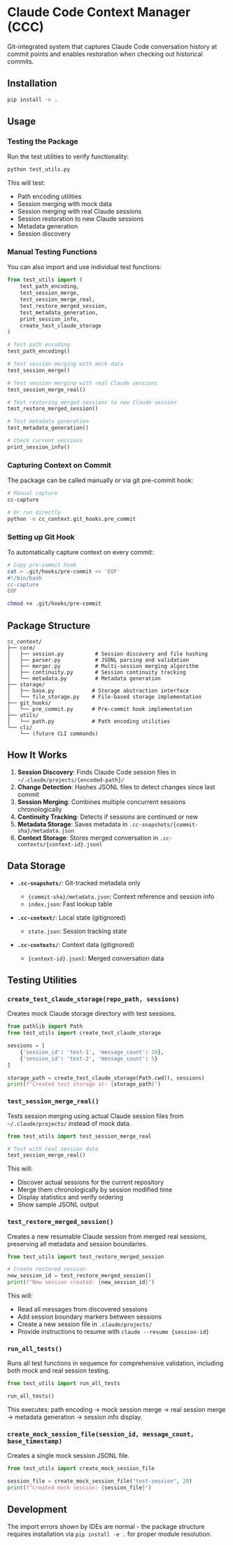 # Claude Code Context Manager (CCC)

Git-integrated system that captures Claude Code conversation history at commit points and enables restoration when checking out historical commits.

## Installation

```bash
pip install -e .
```

## Usage

### Testing the Package

Run the test utilities to verify functionality:

```bash
python test_utils.py
```

This will test:
- Path encoding utilities
- Session merging with mock data
- Session merging with real Claude sessions
- Session restoration to new Claude sessions
- Metadata generation
- Session discovery

### Manual Testing Functions

You can also import and use individual test functions:

```python
from test_utils import (
    test_path_encoding,
    test_session_merge,
    test_session_merge_real,
    test_restore_merged_session,
    test_metadata_generation,
    print_session_info,
    create_test_claude_storage
)

# Test path encoding
test_path_encoding()

# Test session merging with mock data
test_session_merge()

# Test session merging with real Claude sessions
test_session_merge_real()

# Test restoring merged sessions to new Claude session
test_restore_merged_session()

# Test metadata generation
test_metadata_generation()

# Check current sessions
print_session_info()
```

### Capturing Context on Commit

The package can be called manually or via git pre-commit hook:

```bash
# Manual capture
cc-capture

# Or run directly
python -m cc_context.git_hooks.pre_commit
```

### Setting up Git Hook

To automatically capture context on every commit:

```bash
# Copy pre-commit hook
cat > .git/hooks/pre-commit << 'EOF'
#!/bin/bash
cc-capture
EOF

chmod +x .git/hooks/pre-commit
```

## Package Structure

```
cc_context/
├── core/
│   ├── session.py          # Session discovery and file hashing
│   ├── parser.py           # JSONL parsing and validation
│   ├── merger.py           # Multi-session merging algorithm
│   ├── continuity.py       # Session continuity tracking
│   └── metadata.py         # Metadata generation
├── storage/
│   ├── base.py            # Storage abstraction interface
│   └── file_storage.py    # File-based storage implementation
├── git_hooks/
│   └── pre_commit.py      # Pre-commit hook implementation
├── utils/
│   └── path.py            # Path encoding utilities
└── cli/
    └── (future CLI commands)
```

## How It Works

1. **Session Discovery**: Finds Claude Code session files in `~/.claude/projects/{encoded-path}/`
2. **Change Detection**: Hashes JSONL files to detect changes since last commit
3. **Session Merging**: Combines multiple concurrent sessions chronologically
4. **Continuity Tracking**: Detects if sessions are continued or new
5. **Metadata Storage**: Saves metadata in `.cc-snapshots/{commit-sha}/metadata.json`
6. **Context Storage**: Stores merged conversation in `.cc-contexts/{context-id}.jsonl`

## Data Storage

- **`.cc-snapshots/`**: Git-tracked metadata only
  - `{commit-sha}/metadata.json`: Context reference and session info
  - `index.json`: Fast lookup table
  
- **`.cc-context/`**: Local state (gitignored)
  - `state.json`: Session tracking state
  
- **`.cc-contexts/`**: Context data (gitignored)
  - `{context-id}.jsonl`: Merged conversation data

## Testing Utilities

### `create_test_claude_storage(repo_path, sessions)`
Creates mock Claude storage directory with test sessions.

```python
from pathlib import Path
from test_utils import create_test_claude_storage

sessions = [
    {'session_id': 'test-1', 'message_count': 10},
    {'session_id': 'test-2', 'message_count': 5}
]

storage_path = create_test_claude_storage(Path.cwd(), sessions)
print(f"Created test storage at: {storage_path}")
```

### `test_session_merge_real()`
Tests session merging using actual Claude session files from `~/.claude/projects/` instead of mock data.

```python
from test_utils import test_session_merge_real

# Test with real session data
test_session_merge_real()
```

This will:
- Discover actual sessions for the current repository
- Merge them chronologically by session modified time
- Display statistics and verify ordering
- Show sample JSONL output

### `test_restore_merged_session()`
Creates a new resumable Claude session from merged real sessions, preserving all metadata and session boundaries.

```python
from test_utils import test_restore_merged_session

# Create restored session
new_session_id = test_restore_merged_session()
print(f"New session created: {new_session_id}")
```

This will:
- Read all messages from discovered sessions
- Add session boundary markers between sessions
- Create a new session file in `.claude/projects/`
- Provide instructions to resume with `claude --resume {session-id}`

### `run_all_tests()`
Runs all test functions in sequence for comprehensive validation, including both mock and real session testing.

```python
from test_utils import run_all_tests

run_all_tests()
```

This executes: path encoding → mock session merge → real session merge → metadata generation → session info display.

### `create_mock_session_file(session_id, message_count, base_timestamp)`
Creates a single mock session JSONL file.

```python
from test_utils import create_mock_session_file

session_file = create_mock_session_file("test-session", 20)
print(f"Created mock session: {session_file}")
```

## Development

The import errors shown by IDEs are normal - the package structure requires installation via `pip install -e .` for proper module resolution.
